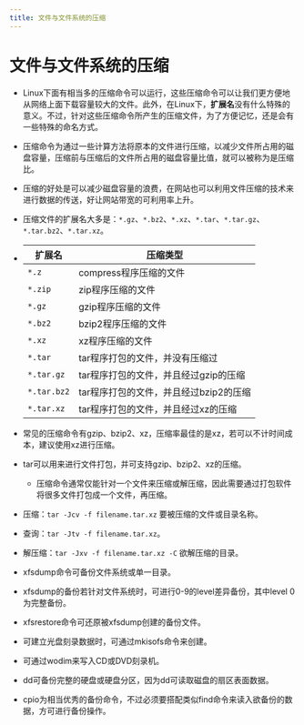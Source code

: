```yaml
---
title: 文件与文件系统的压缩
---
```


# 文件与文件系统的压缩

* Linux下面有相当多的压缩命令可以运行，这些压缩命令可以让我们更方便地从网络上面下载容量较大的文件。此外，在Linux下，**扩展名**没有什么特殊的意义。不过，针对这些压缩命令所产生的压缩文件，为了方便记忆，还是会有一些特殊的命名方式。

* 压缩命令为通过一些计算方法将原本的文件进行压缩，以减少文件所占用的磁盘容量，压缩前与压缩后的文件所占用的磁盘容量比值，就可以被称为是压缩比。

* 压缩的好处是可以减少磁盘容量的浪费，在网站也可以利用文件压缩的技术来进行数据的传送，好让网站带宽的可利用率上升。

* 压缩文件的扩展名大多是：`*.gz`、`*.bz2`、`*.xz`、`*.tar`、`*.tar.gz`、`*.tar.bz2`、`*.tar.xz`。

* | 扩展名      | 压缩类型                               |
  | ----------- | -------------------------------------- |
  | `*.z`       | compress程序压缩的文件                 |
  | `*.zip`     | zip程序压缩的文件                      |
  | `*.gz`      | gzip程序压缩的文件                     |
  | `*.bz2`     | bzip2程序压缩的文件                    |
  | `*.xz`      | xz程序压缩的文件                       |
  | `*.tar`     | tar程序打包的文件，并没有压缩过        |
  | `*.tar.gz`  | tar程序打包的文件，并且经过gzip的压缩  |
  | `*.tar.bz2` | tar程序打包的文件，并且经过bzip2的压缩 |
  | `*.tar.xz`  | tar程序打包的文件，并且经过xz的压缩    |

* 常见的压缩命令有gzip、bzip2、xz，压缩率最佳的是xz，若可以不计时间成本，建议使用xz进行压缩。

* tar可以用来进行文件打包，并可支持gzip、bzip2、xz的压缩。

  * 压缩命令通常仅能针对一个文件来压缩或解压缩，因此需要通过打包软件将很多文件打包成一个文件，再压缩。

* 压缩：`tar -Jcv -f filename.tar.xz` 要被压缩的文件或目录名称。

* 查询：`tar -Jtv -f filename.tar.xz`。

* 解压缩：`tar -Jxv -f filename.tar.xz -C` 欲解压缩的目录。

* xfsdump命令可备份文件系统或单一目录。

* xfsdump的备份若针对文件系统时，可进行0-9的level差异备份，其中level 0为完整备份。

* xfsrestore命令可还原被xfsdump创建的备份文件。

* 可建立光盘刻录数据时，可通过mkisofs命令来创建。

* 可通过wodim来写入CD或DVD刻录机。

* dd可备份完整的硬盘或硬盘分区，因为dd可读取磁盘的扇区表面数据。

* cpio为相当优秀的备份命令，不过必须要搭配类似find命令来读入欲备份的数据，方可进行备份操作。